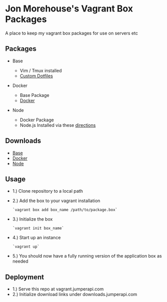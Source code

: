Jon Morehouse's Vagrant Box Packages
=

A place to keep my vagrant box packages for use on servers etc

Packages
-

-	Base 

	-	Vim / Tmux installed
	-	[Custom Dotfiles](http://github.com/MorehouseJ09/light-dotfiles)

-	Docker

	-	Base Package
	-	[Docker](http://github.com/dotcloud/docker)

-	Node

	-	Docker Package
	-	Node.js Installed via these [directions](http://schier.co/post/install-nodejs-on-ubuntu-server-with-ppa)

Downloads
-

-	[Base](http://vagrant.jumperapi.com/base.box)
-	[Docker](http://vagrant.jumperapi.com/docker.box)
-	[Node](http://vagrant.jumperapi.com/node.box)

Usage
-

-	1.) Clone repository to a local path 
-	2.) Add the box to your vagrant installation
		
		`vagrant box add box_name /path/to/package.box`

-	3.) Initialize the box
	
		`vagrant init box_name`

-	4.) Start up an instance

		`vagrant up`

-	5.) You should now have a fully running version of the application box as needed


Deployment
-

-	1.) Serve this repo at vagrant.jumperapi.com 
-	2.) Initialize download links under downloads.jumperapi.com



